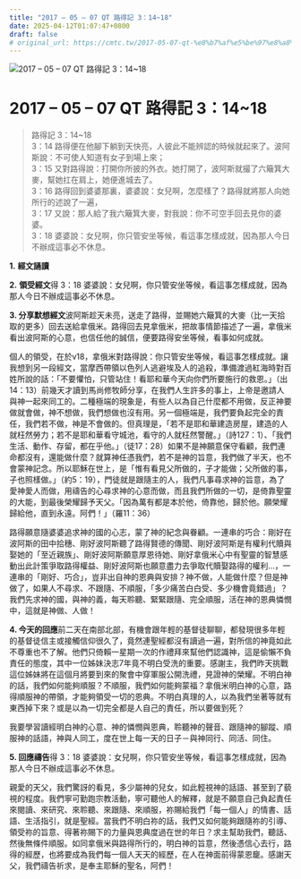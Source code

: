 ```yaml
---
title: "2017 – 05 – 07 QT 路得記 3：14~18"
date: 2025-04-12T01:07:47+0800
draft: false
# original_url: https://cmtc.tw/2017-05-07-qt-%e8%b7%af%e5%be%97%e8%a8%98-3%ef%bc%9a1418
---
```


![2017 – 05 – 07 QT 路得記 3：14~18](/images/qt.jpg   "2017 – 05 – 07 QT 路得記 3：14~18")

# 2017 – 05 – 07 QT 路得記 3：14~18

> 路得記 3：14~18  
> 3：14 路得便在他腳下躺到天快亮，人彼此不能辨認的時候就起來了。波阿斯說：不可使人知道有女子到場上來；  
> 3：15 又對路得說：打開你所披的外衣。她打開了，波阿斯就撮了六簸箕大麥，幫她扛在肩上，她便進城去了。  
> 3：16 路得回到婆婆那裏，婆婆說：女兒啊，怎麼樣了？路得就將那人向她所行的述說了一遍，  
> 3：17 又說：那人給了我六簸箕大麥，對我說：你不可空手回去見你的婆婆。  
> 3：18 婆婆說：女兒啊，你只管安坐等候，看這事怎樣成就，因為那人今日不辦成這事必不休息。

**1.** **經文誦讀**

**2.** **領受經文**得 3：18 婆婆說：女兒啊，你只管安坐等候，看這事怎樣成就，因為那人今日不辦成這事必不休息。

**3. 分享默想經文**波阿斯趁天未亮，送走了路得，並賜她六簸箕的大麥（比一天拾取的更多）回去送給拿俄米。路得回去見拿俄米，把故事情節描述了一遍，拿俄米看出波阿斯的心意，也信任他的誠信，便要路得安坐等候，看事如何成就。

個人的領受，在於v18，拿俄米對路得說：你只管安坐等候，看這事怎樣成就。讓我想到另一段經文，當摩西帶領以色列人逃避埃及人的追殺，準備渡過紅海時對百姓所說的話：「不要懼怕，只管站住！看耶和華今天向你們所要施行的救恩。」（出14：13）前幾天才讀到馬尚修牧師分享，在我們人生許多的事上，上帝是邀請人與神一起來同工的。二種極端的現象是，有些人以為自己什麼都不用做，反正神要做就會做，神不想做，我們想做也沒有用。另一個極端是，我們要負起完全的責任，我們若不做，神是不會做的。但真理是，「若不是耶和華建造房屋，建造的人就枉然勞力；若不是耶和華看守城池，看守的人就枉然警醒。」（詩127：1）、「我們生活、動作、存留，都在乎他。」（徒17：28）如果不是神願意保守看顧，我們連命都沒有，還能做什麼？就算神任憑我們，若不是神的旨意，我們做了半天，也不會蒙神記念。所以耶穌在世上，是「惟有看見父所做的，子才能做；父所做的事，子也照樣做。」（約5：19），門徒就是跟隨主的人，我們凡事尋求神的旨意，為了愛神愛人而做，用禱告的心尋求神的心意而做，而且我們所做的一切，是倚靠聖靈的大能，到最後榮耀歸予天父。「因為萬有都是本於他，倚靠他，歸於他。願榮耀歸給他，直到永遠。阿們！」（羅11：36）

路得願意隨婆婆追求神的國的心志，蒙了神的紀念與眷顧。一連串的巧合：剛好在波阿斯的田中拾穗、剛好波阿斯聽了路得賢德的傳聞、剛好波阿斯是有權利代贖與娶她的「至近親族」、剛好波阿斯願意厚恩待她、剛好拿俄米心中有聖靈的智慧感動出此計策爭取路得權益、剛好波阿斯也願意盡力去爭取代贖娶路得的權利…，一連串的「剛好、巧合」，豈非出自神的恩典與安排？神不做，人能做什麼？但是神做了，如果人不尋求、不跟隨、不順服，「多少痛苦白白受、多少機會竟錯過」？我們先求神的國，與神的義，每天聆聽、緊緊跟隨、完全順服，活在神的恩典憐憫中，這就是神做、人做！

**4. 今天的回應**前二天在南部北部，有機會跟年輕的基督徒聊聊，都發現很多年輕的基督徒信主或接觸信仰很久了，竟然連聖經都沒有讀過一遍，對所信的神竟如此不尊重也不了解。他們只倚賴一星期一次的作禮拜來幫他們認識神，這是偷懶不負責任的態度，其中一位姊妹決志7年竟不明白受洗的重要。感謝主，我們昨天挑戰這位姊妹將在這個月將要到來的聚會中穿軍服公開洗禮，見證神的榮耀。不明白神的話，我們如何能夠順服？不順服，我們如何能夠蒙福？拿俄米明白神的心意，路得順服神的帶領，才能夠領受一切的恩典。不明白真理的人，以為我們坐著等就有東西掉下來？或是以為一切完全都是人自己的責任，所以要做到死？

我要學習讀經明白神的心意、神的憐憫與恩典，聆聽神的聲音、跟隨神的腳蹤、順服神的話語，神與人同工，度在世上每一天的日子－與神同行、同活、同住。

**5. 回應禱告**得 3：18 婆婆說：女兒啊，你只管安坐等候，看這事怎樣成就，因為那人今日不辦成這事必不休息。

親愛的天父，我們驚訝的看見，多少屬神的兒女，如此輕視神的話語、甚至到了藐視的程度。我們寧可勤跑宗教活動，寧可聽他人的解釋，就是不願意自己負起責任來閱讀、來研究、來聆聽、來跟隨、來順服，祢賜給我們「每一個人」的情書、話語、生活指引，就是聖經。當我們不明白祢的話，我們又如何能夠跟隨祢的引導、領受祢的旨意、得著祢賜下的力量與恩典度過在世的年日？求主幫助我們，聽話、然後無條件順服。如同拿俄米與路得所行的，明白神的旨意，然後憑信心去行，路得的經歷，也將要成為我們每一個人天天的經歷，在人在神面前得蒙恩竉。感謝天父，我們禱告祈求，是奉主耶穌的聖名，阿們！